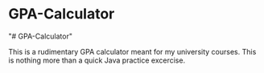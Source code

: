 # GPA-Calculator
"# GPA-Calculator" 

This is a rudimentary GPA calculator meant for my university courses. This is nothing more than a quick Java practice excercise.
